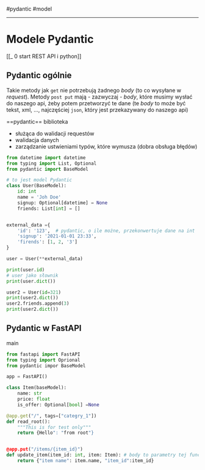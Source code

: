 #pydantic #model 

---
# Modele Pydantic
[[_ 0 start REST API i python]]


## Pydantic ogólnie
Takie metody jak `get` nie potrzebują żadnego *body* (to co wysyłane w *request*).
Metody `post put` mają - zazwyczaj - *body*, które musimy wysłać do naszego api, żeby potem przetworzyć te dane  (te *body* to może być tekst, xml, ..., najczęściej `json`, który jest przekazywany do naszego api)

==pydantic== biblioteka 
- służąca do walidacji requestów
- walidacja danych 
- zarządzanie ustwieniami typów, które wymusza (dobra obsługa błędów)

```python
from datetime import datetime 
from typing import List, Optional
from pydantic import BaseModel

# to jest model Pydantic
class User(BaseModel):
    id: int
    name = 'Joh Doe'
    signup: Optional[datetime] = None
    friends: List[int] = []


external_data ={
    'id': '123',  # pydantic, o ile możne, przekonwertuje dane na int
    'signup': '2021-01-01 23:33',
    'firends': [1, 2, '3']
}

user = User(**external_data)

print(user.id)
# user jako słownik
print(user.dict())

user2 = User(id=321)
print(user2.dict())
user2.friends.append(3)
print(user2.dict())


```

## Pydantic w FastAPI
main
```python
from fastapi import FastAPI
from typing import Oprional
from pydantic impor BaseModel

app = FastAPI()

class Item(baseModel):
	name: str
	price: float
	is_offer: Optional[bool] =None

@app.get("/", tags=["categry_1"])
def read_root():
	"""This is for test only"""
	return {Hello": "from root"}


@app.put("/items/{item_id}")
def update_item(item_id: int, item: Item): # body to parametry tej funcji
	return {"item name": item.name, "item_id":item_id}			
```











